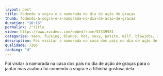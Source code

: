 ```yaml
---
layout: post
title: Fodendo a sogra e a namorada no dia de ação de graças
thumb: fodendo-a-sogra-e-a-namorada-no-dia-de-acao-de-gracas
duration: "10:16"
permalink: /:title
video: https://www.xvideos.com/embedframe/52339981
categories: teen, fucking, blonde, hot, sexy, petite, milf, blowjobs, russian, big-tits, handjobs, taboo, big-boobs, dinner, thanksgiving, sneaky-sex, casca, amateurboxxx, aria-banks, familyboxxx
description: Foi visitar a namorada na casa dos pais no dia de ação de graças para o jantar mas acabou foi comendo a sogra e a filhinha gostosa dela.
qualidade: 720p
ranking: "4"
---
```

Foi visitar a namorada na casa dos pais no dia de ação de graças para o jantar mas acabou foi comendo a sogra e a filhinha gostosa dela.